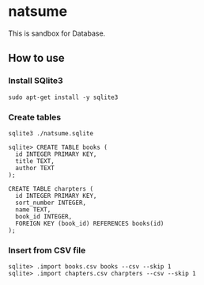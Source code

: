 # natsume

This is sandbox for Database.

## How to use
### Install SQlite3

```console
sudo apt-get install -y sqlite3
```

### Create tables

```console
sqlite3 ./natsume.sqlite
```

```console
sqlite> CREATE TABLE books (
  id INTEGER PRIMARY KEY,
  title TEXT,
  author TEXT
);

CREATE TABLE charpters (
  id INTEGER PRIMARY KEY,
  sort_number INTEGER,
  name TEXT,
  book_id INTEGER,
  FOREIGN KEY (book_id) REFERENCES books(id)
);
```

### Insert from CSV file

```console
sqlite> .import books.csv books --csv --skip 1
sqlite> .import chapters.csv charpters --csv --skip 1
```
